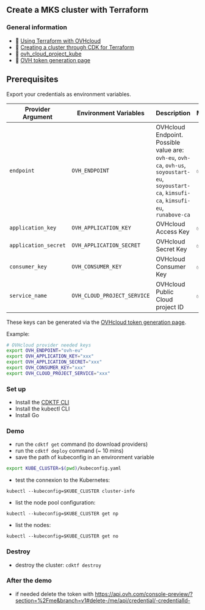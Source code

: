 ## Create a MKS cluster with Terraform

### General information
 - 🔗 [Using Terraform with OVHcloud](https://help.ovhcloud.com/csm/fr-terraform-at-ovhcloud?id=kb_article_view&sysparm_article=KB0054776)
 - 🔗 [Creating a cluster through CDK for Terraform](https://help.ovhcloud.com/csm/en-gb-public-cloud-kubernetes-create-cluster-with-cdktf?id=kb_article_view&sysparm_article=KB0062120)
 - 🔗 [ovh_cloud_project_kube](https://registry.terraform.io/providers/ovh/ovh/latest/docs/resources/cloud_project_kube)
 - 🔗 [OVH token generation page](https://www.ovh.com/auth/api/createToken?GET=/*&POST=/*&PUT=/*&DELETE=/*)

## Prerequisites

Export your credentials as environment variables.

| Provider Argument | Environment Variables    | Description                                                                                                           | Mandatory |
| ----------------- | ------------------------ | --------------------------------------------------------------------------------------------------------------------- | --------- |
| `endpoint`      | `OVH_ENDPOINT`         | OVHcloud Endpoint. Possible value are: `ovh-eu`, `ovh-ca`, `ovh-us`, `soyoustart-eu`, `soyoustart-ca`, `kimsufi-ca`, `kimsufi-eu`, `runabove-ca`                                       | ✅        |
| `application_key`      | `OVH_APPLICATION_KEY`         | OVHcloud Access Key                                       | ✅        |
| `application_secret`      | `OVH_APPLICATION_SECRET`         | OVHcloud Secret Key                               | ✅        |
| `consumer_key`      | `OVH_CONSUMER_KEY` | OVHcloud Consumer Key | ✅        |
| `service_name`      | `OVH_CLOUD_PROJECT_SERVICE` | OVHcloud Public Cloud project ID| ✅        |

 These keys can be generated via the [OVHcloud token generation page](https://api.ovh.com/createToken/?GET=/*&POST=/*&PUT=/*&DELETE=/*).

Example:

```bash
# OVHcloud provider needed keys
export OVH_ENDPOINT="ovh-eu"
export OVH_APPLICATION_KEY="xxx"
export OVH_APPLICATION_SECRET="xxx"
export OVH_CONSUMER_KEY="xxx"
export OVH_CLOUD_PROJECT_SERVICE="xxx"
```

### Set up
  - Install the [CDKTF CLI](https://developer.hashicorp.com/terraform/tutorials/cdktf/cdktf-install)
  - Install the kubectl CLI
  - Install Go

### Demo

  - run the `cdktf get` command (to download providers)
  - run the `cdktf deploy` command (~ 10 mins)
  - save the path of kubeconfig in an environment variable

```bash
export KUBE_CLUSTER=$(pwd)/kubeconfig.yaml
```

  - test the connexion to the Kubernetes:
  
`kubectl --kubeconfig=$KUBE_CLUSTER cluster-info`

  - list the node pool configuration:

`kubectl --kubeconfig=$KUBE_CLUSTER get np`

  - list the nodes:

`kubectl --kubeconfig=$KUBE_CLUSTER get no`

### Destroy

  - destroy the cluster: `cdktf destroy`

### After the demo

  - if needed delete the token with https://api.ovh.com/console-preview/?section=%2Fme&branch=v1#delete-/me/api/credential/-credentialId-
